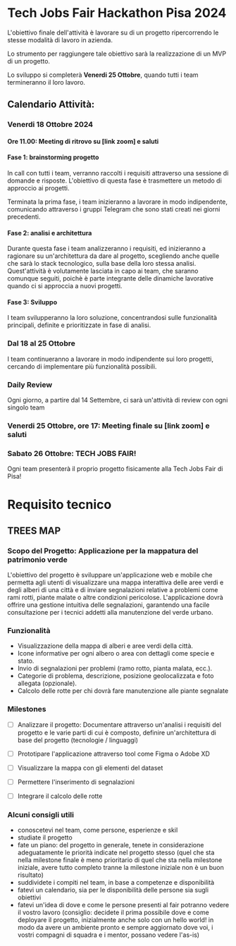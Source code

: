 # Tech Jobs Fair Hackathon Pisa 2024

L'obiettivo finale dell'attività è lavorare su di un progetto ripercorrendo le stesse modalità di lavoro in azienda.

Lo strumento per raggiungere tale obiettivo sarà la realizzazione di un MVP di un progetto.

Lo sviluppo si completerà **Venerdi 25 Ottobre**, quando tutti i team termineranno il loro lavoro.

## Calendario Attività:

### Venerdi 18 Ottobre 2024

#### Ore 11.00: Meeting di ritrovo su [link zoom] e saluti

#### Fase 1: brainstorming progetto
In call con tutti i team, verranno raccolti i requisiti attraverso una sessione di domande e risposte.
L'obiettivo di questa fase è trasmettere un metodo di approccio ai progetti.

Terminata la prima fase, i team inizieranno a lavorare in modo indipendente, comunicando attraverso i gruppi Telegram che sono stati creati nei giorni precedenti. 

#### Fase 2: analisi e architettura
Durante questa fase i team analizzeranno i requisiti, ed inizieranno a ragionare su un'architettura da dare al progetto, scegliendo anche quelle che sarà lo stack tecnologico, sulla base della loro stessa analisi.
Quest'attività è volutamente lasciata in capo ai team, che saranno comunque seguiti, poichè è parte integrante delle dinamiche lavorative quando ci si approccia a nuovi progetti.

#### Fase 3: Sviluppo
I team svilupperanno la loro soluzione, concentrandosi sulle funzionalità principali, definite e prioritizzate in fase di analisi.

### Dal 18 al 25 Ottobre
I team continueranno a lavorare in modo indipendente sui loro progetti, cercando di implementare più funzionalità possibili.

### Daily Review

Ogni giorno, a partire dal 14 Settembre, ci sarà un'attività di review con ogni singolo team

### Venerdi 25 Ottobre, ore 17: Meeting finale su [link zoom] e saluti

### Sabato 26 Ottobre: TECH JOBS FAIR!
Ogni team presenterà il proprio progetto fisicamente alla Tech Jobs Fair di Pisa!

# Requisito tecnico

## TREES MAP

### Scopo del Progetto: Applicazione per la mappatura del patrimonio verde

L'obiettivo del progetto è sviluppare un'applicazione web e mobile che permetta agli utenti di visualizzare una mappa interattiva delle aree verdi e degli alberi di una città e di inviare segnalazioni relative a problemi come rami rotti, piante malate o altre condizioni pericolose. L'applicazione dovrà offrire una gestione intuitiva delle segnalazioni, garantendo una facile consultazione per i tecnici addetti alla manutenzione del verde urbano.

### Funzionalità

- Visualizzazione della mappa di alberi e aree verdi della città.
- Icone informative per ogni albero o area con dettagli come specie e stato.
- Invio di segnalazioni per problemi (ramo rotto, pianta malata, ecc.).
- Categorie di problema, descrizione, posizione geolocalizzata e foto allegata (opzionale).
- Calcolo delle rotte per chi dovrà fare manutenzione alle piante segnalate


### Milestones

- [ ] Analizzare il progetto: Documentare attraverso un'analisi i requisiti del progetto e le varie parti di cui è composto, definire un'architettura di base del progetto (tecnologie / linguaggi)
- [ ] Prototipare l'applicazione attraverso tool come Figma o Adobe XD
- [ ] Visualizzare la mappa con gli elementi del dataset
- [ ] Permettere l'inserimento di segnalazioni
- [ ] Integrare il calcolo delle rotte


### Alcuni consigli utili

- conoscetevi nel team, come persone, esperienze e skil
- studiate il progetto
- fate un piano: del progetto in generale, tenete in considerazione adeguatamente le priorità indicate nel progetto stesso (quel che sta nella milestone finale è meno prioritario di quel che sta nella milestone iniziale, avere tutto completo tranne la milestone iniziale non è un buon risultato)
- suddividete i compiti nel team, in base a competenze e disponibilità
- fatevi un calendario, sia per le disponibilità delle persone sia sugli obiettivi
- fatevi un'idea di dove e come le persone presenti al fair potranno vedere il vostro lavoro (consiglio: decidete il prima possibile dove e come deployare il progetto, inizialmente anche solo con un hello world! in modo da avere un ambiente pronto e sempre aggiornato dove voi, i vostri compagni di squadra e i mentor, possano vedere l'as-is)

